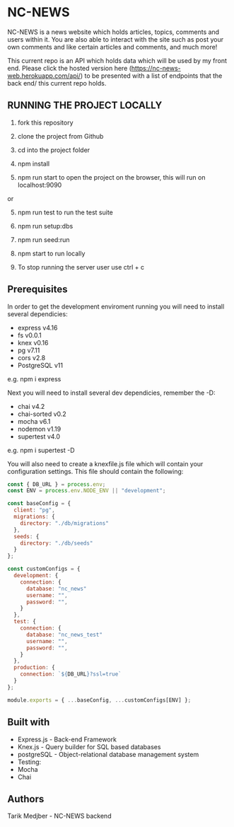 # NC-NEWS

NC-NEWS is a news website which holds articles, topics, comments and users within it. You are also able to interact with the site such as post your own comments and like certain articles and comments, and much more!

This current repo is an API which holds data which will be used by my front end. Please click the hosted version here (https://nc-news-web.herokuapp.com/api/) to be presented with a list of endpoints that the back end/ this current repo holds.

## RUNNING THE PROJECT LOCALLY

1. fork this repository

2. clone the project from Github

3. cd into the project folder

4. npm install

5. npm run start to open the project on the browser, this will run on localhost:9090

or

5. npm run test to run the test suite

6. npm run setup:dbs

7. npm run seed:run

8. npm start to run locally

9. To stop running the server user use ctrl + c

## Prerequisites

In order to get the development enviroment running you will need to install several dependicies:

- express v4.16
- fs v0.0.1
- knex v0.16
- pg v7.11
- cors v2.8
- PostgreSQL v11

e.g. npm i express

Next you will need to install several dev dependicies, remember the -D:

- chai v4.2
- chai-sorted v0.2
- mocha v6.1
- nodemon v1.19
- supertest v4.0

e.g. npm i supertest -D

You will also need to create a knexfile.js file which will contain your configuration settings. This file should contain the following:

```javascript
const { DB_URL } = process.env;
const ENV = process.env.NODE_ENV || "development";

const baseConfig = {
  client: "pg",
  migrations: {
    directory: "./db/migrations"
  },
  seeds: {
    directory: "./db/seeds"
  }
};

const customConfigs = {
  development: {
    connection: {
      database: "nc_news"
      username: "",
      password: "",
    }
  },
  test: {
    connection: {
      database: "nc_news_test"
      username: "",
      password: "",
    }
  },
  production: {
    connection: `${DB_URL}?ssl=true`
  }
};

module.exports = { ...baseConfig, ...customConfigs[ENV] };


```

## Built with

- Express.js - Back-end Framework
- Knex.js - Query builder for SQL based databases
- postgreSQL - Object-relational database management system
- Testing:
- Mocha
- Chai

## Authors

Tarik Medjber - NC-NEWS backend
